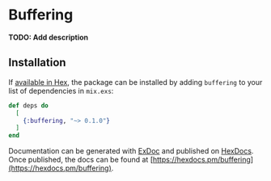 # Buffering

**TODO: Add description**

## Installation

If [available in Hex](https://hex.pm/docs/publish), the package can be installed
by adding `buffering` to your list of dependencies in `mix.exs`:

```elixir
def deps do
  [
    {:buffering, "~> 0.1.0"}
  ]
end
```

Documentation can be generated with [ExDoc](https://github.com/elixir-lang/ex_doc)
and published on [HexDocs](https://hexdocs.pm). Once published, the docs can
be found at [https://hexdocs.pm/buffering](https://hexdocs.pm/buffering).

